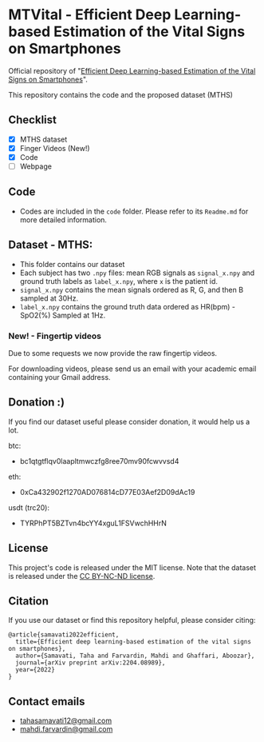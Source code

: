 # MTVital - Efficient Deep Learning-based Estimation of the Vital Signs on Smartphones

Official repository of "[Efficient Deep Learning-based Estimation of the Vital Signs on Smartphones](https://arxiv.org/abs/2204.08989)".

This repository contains the code and the proposed dataset (MTHS)

## Checklist
- [x] MTHS dataset
- [x] Finger Videos (New!)
- [x] Code
- [ ] Webpage 

## Code

* Codes are included in the `code` folder. Please refer to its `Readme.md` for more detailed information. 
## Dataset - MTHS: 
* This folder contains our dataset
* Each subject has two `.npy` files: mean RGB signals as `signal_x.npy` and ground truth labels as `label_x.npy`, where `x` is the patient id.
* `signal_x.npy` contains the mean signals ordered as R, G, and then B sampled at 30Hz.
* `label_x.npy` contains the ground truth data ordered as HR(bpm) - SpO2(%) Sampled at 1Hz.

### New! - Fingertip videos
Due to some requests we now provide the raw fingertip videos. 

For downloading videos, please send us an email with your academic email containing your Gmail address. 

## Donation :)

If you find our dataset useful please consider donation, it would help us a lot. 

btc:
- bc1qtgtflqv0laapltmwczfg8ree70mv90fcwvvsd4

eth:
- 0xCa432902f1270AD076814cD77E03Aef2D09dAc19

usdt (trc20):
- TYRPhPT5BZTvn4bcYY4xguL1FSVwchHHrN

## License
This project's code is released under the MIT license.
Note that the dataset is released under the [CC BY-NC-ND license](https://creativecommons.org/licenses/by-nc-nd/4.0/). 



## Citation
If you use our dataset or find this repository helpful, please consider citing:

```
@article{samavati2022efficient,
  title={Efficient deep learning-based estimation of the vital signs on smartphones},
  author={Samavati, Taha and Farvardin, Mahdi and Ghaffari, Aboozar},
  journal={arXiv preprint arXiv:2204.08989},
  year={2022}
}
```

## Contact emails
* tahasamavati12@gmail.com
* mahdi.farvardin@gmail.com

